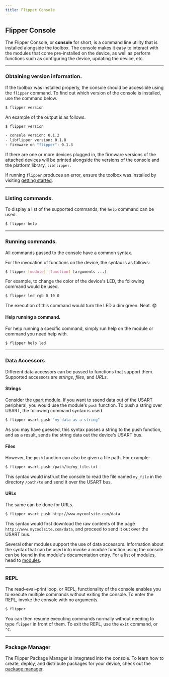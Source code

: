```yaml
---
title: Flipper Console
---
```


## Flipper Console

The Flipper Console, or **console** for short, is a command line utility that is
installed alongside the toolbox. The console makes it easy to interact with the
modules that come pre-installed on the device, as well as perform functions such
as configuring the device, updating the device, etc.

---

### Obtaining version information.

If the toolbox was installed properly, the console should be accessible using
the `flipper` command. To find out which version of the console is installed,
use the command below.

```bash
$ flipper version
```

An example of the output is as follows.

```bash
$ flipper version

- console version: 0.1.2
- libflipper version: 0.1.8
- firmware on "flipper": 0.1.3
```

If there are one or more devices plugged in, the firmware versions of the
attached devices will be printed alongside the versions of the console and the
platform library, `libflipper`.

If running `flipper` produces an error, ensure the toolbox was installed by
visiting [getting started](../getting-started/).

---

### Listing commands.

To display a list of the supported commands, the `help` command can be used.

```bash
$ flipper help
```

---

### Running commands.

All commands passed to the console have a common syntax.

For the invocation of functions on the device, the syntax is as follows:

```bash
$ flipper [module] [function] [arguments ...]
```

For example, to change the color of the device's LED, the following command
would be used.

```bash
$ flipper led rgb 0 10 0
```

The execution of this command would turn the LED a dim green. Neat. 😎

#### Help running a command.

For help running a specific command, simply run help on the module or command
you need help with.

```bash
$ flipper help led
```

---

### Data Accessors

Different data accessors can be passed to functions that support them. Supported
accessors are *strings*, *files*, and *URLs*.

#### Strings

Consider the [usart](./modules-usart.html) module. If you want to ssend data out
of the USART peripheral, you would use the module's `push` function. To push a
string over USART, the following command syntax is used.

```bash
$ flipper usart push "my data as a string"
```

As you may have guessed, this syntax passes a string to the push function, and
as a result, sends the string data out the device's USART bus.

#### Files

However, the `push` function can also be given a file path. For example:

```bash
$ flipper usart push /path/to/my_file.txt
```

This syntax would instruct the console to read the file named `my_file` in the
directory `/path/to` and send it over the USART bus.

#### URLs

The same can be done for URLs.

```bash
$ flipper usart push http://www.mycoolsite.com/data
```

This syntax would first download the raw contents of the page
`http://www.mycoolsite.com/data`, and proceed to send it out over the USART bus.

Several other modules support the use of data accessors. Information about the
syntax that can be used into invoke a module function using the console can be
found in the module's documentation entry. For a list of modules, head to
[modules](../modules/).

---

### REPL

The read–eval–print loop, or REPL, functionality of the console enables you to
execute multiple commands without exiting the console. To enter the REPL, invoke
the console with no arguments.

```bash
$ flipper
```

You can then resume executing commands normally without needing to type
`flipper` in front of them. To exit the REPL, use the `exit` command, or `^C`.

---

### Package Manager

The Flipper Package Manager is integrated into the console. To learn how to
create, deploy, and distribute packages for your device, check out the
[package manager](../package-manager).
